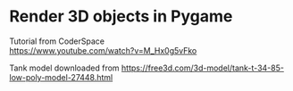 # Render 3D objects in Pygame

Tutorial from CoderSpace  
https://www.youtube.com/watch?v=M_Hx0g5vFko  

Tank model downloaded from https://free3d.com/3d-model/tank-t-34-85-low-poly-model-27448.html  

